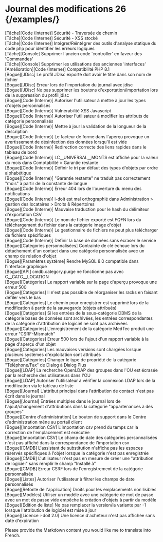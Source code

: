# Journal des modifications 26 {/examples/}

[Tâche][Code (Interne)]        Sécurité - Traversée de chemin<br>
[Tâche][Code (Interne)]        Sécurité - XSS stocké<br>
[Tâche][Code (Interne)]        Intégrer/Réintégrer des outils d'analyse statique du code php pour identifier les erreurs logiques<br>
[Tâche][Console]               Supprimer l'ancien code 'controller' en faveur des 'Commandes'<br>
[Tâche][Console]               Supprimer les utilisations des anciennes 'interfaces'<br>
[Amélioration][Code (Interne)] Compatibilité PHP 8.1<br>
[Bogue][JDisc]                 Le profil JDisc exporté doit avoir le titre dans son nom de fichier<br>
[Bogue][JDisc]                 Erreur lors de l'importation du journal avec jdisc<br>
[Bogue][JDisc]                 Ne pas supprimer les boutons d'exportation/importation lors de la suppression du profil jdisc<br>
[Bogue][Code (Interne)]        Autoriser l'utilisateur à mettre à jour les types d'objets personnalisés<br>
[Bogue][Code (Interne)]        Vulnérabilité XSS Javascript<br>
[Bogue][Code (Interne)]        Autoriser l'utilisateur à modifier les attributs de catégorie personnalisés<br>
[Bogue][Code (Interne)]        Mettre à jour la validation de la longueur de la description<br>
[Bogue][Code (Interne)]        Le facteur de forme dans l'aperçu provoque un avertissement de désinfection des données lorsqu'il est vide<br>
[Bogue][Code (Interne)]        Redirection correcte des liens rapides dans le tableau de bord<br>
[Bogue][Code (Interne)]        LC__UNIVERSAL__MONTS est affiché pour la valeur du mois dans Comptabilité > Garantie restante<br>
[Bogue][Code (Interne)]        Définir le tri par défaut des types d'objets par ordre alphabétique<br>
[Bogue][Code (Interne)]        "Garantie restante" ne traduit pas correctement "mois" à partir de la constante de langue<br>
[Bogue][Code (Interne)]        Erreur 404 lors de l'ouverture du menu des notifications<br>
[Bogue][Code (Interne)]        i-doit est mal orthographié dans Administration > gestion des locataires > Droits & Répertoires<br>
[Bogue][Code (Interne)]        Mauvaise traduction pour le hash du délimiteur d'exportation CSV<br>
[Bogue][Code (Interne)]        Le nom de fichier exporté est FQFN lors du téléchargement du fichier dans la catégorie image d'objet<br>
[Bogue][Code (Interne)]        Le gestionnaire de fichiers ne peut plus télécharger de fichiers spécifiques<br>
[Bogue][Code (Interne)]        Définir la base de données sans écraser le service<br>
[Bogue][Catégories personnalisées] Contrainte de clé échoue lors du détachement d'un contact dans une catégorie personnalisée avec un champ de relation d'objet<br>
[Bogue][Paramètres système]    Rendre MySQL 8.0 compatible dans l'interface graphique<br>
[Bogue][API]                   cmdb.category.purge ne fonctionne pas avec C__CATG__LOCATION<br>
[Bogue][Catégories]            Le rapport variable sur la page d'aperçu provoque une erreur 500<br>
[Bogue][Catégories]            Il n'est pas possible de réorganiser les racks en faisant défiler vers le bas<br>
[Bogue][Catégories]            Le chemin pour enregistrer est supprimé lors de la modification à partir de la sauvegarde (objets attribués)<br>
[Bogue][Catégories]            Si les entrées de la sous-catégorie DBMS de la catégorie bases de données sont archivées, les entrées correspondantes de la catégorie d'attribution de logiciel ne sont pas archivées<br>
[Bogue][Catégories]            L'enregistrement de la catégorie MedTec produit une erreur "CSRF-Mismatch"<br>
[Bogue][Catégories]            Erreur 500 lors de l'ajout d'un rapport variable à la page d'aperçu d'un objet<br>
[Bogue][Catégories]            Les mauvaises versions sont chargées lorsque plusieurs systèmes d'exploitation sont attribués<br>
[Bogue][Catégories]            Changer le type de propriété de la catégorie "Téléphone/Fax" de Dialog à Dialog Plus<br>
[Bogue][LDAP]                  La recherche OpenLDAP des groupes dans l'OU est écrasée par la recherche des utilisateurs dans l'OU<br>
[Bogue][LDAP]                  Autoriser l'utilisateur à vérifier la connexion LDAP lors de la modification via le tableau de liste<br>
[Bogue][Journal]               L'attribut principal dans l'attribution de contact n'est pas écrit dans le journal<br>
[Bogue][Journal]               Entrées multiples dans le journal lors de l'ajout/changement d'attributions dans la catégorie "appartenances à des groupes"<br>
[Bogue][Centre d'administration] Le bouton de support dans le Centre d'administration mène au portail client<br>
[Bogue][Importation CSV]       L'importation csv prend du temps car la correction de l'emplacement est exécutée<br>
[Bogue][Importation CSV]       Le champ de date des catégories personnalisées n'est pas affiché dans la correspondance de l'importation csv<br>
[Bogue][CMDB]                  L'assistant de substitution n'affiche pas les espaces réservés spécifiques à l'objet lorsque la catégorie n'est pas enregistrée<br>
[Bogue][CMDB]                  L'utilisateur n'est pas en mesure de créer une "attribution de logiciel" sans remplir le champ "Installé à"<br>
[Bogue][CMDB]                  Erreur CSRF lors de l'enregistrement de la catégorie personnalisée<br>
[Bogue][Listes]                Autoriser l'utilisateur à filtrer les champs de date personnalisés<br>
[Bogue][Refonte de l'application] Droits pour les emplacements non lisibles<br>
[Bogue][Modèles]               Utiliser un modèle avec une catégorie de mot de passe avec un mot de passe vide empêche la création d'objets à partir du modèle<br>
[Bogue][Édition de liste]       Ne pas remplacer la version/la variante par -1 lorsque l'attribution de logiciel est mise à jour<br>
[Bogue][Licence i-doit 2.0]     Une licence d'acheteur n'est pas affichée sans date d'expiration<br>

Please provide the Markdown content you would like me to translate into French.
